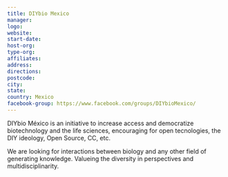 ```yaml
---
title: DIYbio Mexico
manager: 
logo: 
website: 
start-date: 
host-org: 
type-org: 
affiliates: 
address: 
directions: 
postcode: 
city: 
state: 
country: Mexico
facebook-group: https://www.facebook.com/groups/DIYbioMexico/
---
```


DIYbio México is an initiative to increase access and democratize biotechnology and the life sciences, encouraging for open tecnologies, the DIY ideology, Open Source, CC, etc.

We are looking for interactions between biology and any other field of generating knowledge. Valueing the diversity in perspectives and multidisciplinarity.
